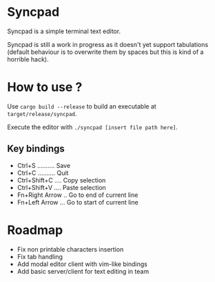 # Syncpad
Syncpad is a simple terminal text editor.

Syncpad is still a work in progress as it doesn't yet support tabulations (default behaviour is to overwrite them by spaces but this is kind of a horrible hack).

# How to use ?
Use `cargo build --release` to build an executable at `target/release/syncpad`.

Execute the editor with `./syncpad [insert file path here]`.

## Key bindings
 - Ctrl+S .......... Save
 - Ctrl+C .......... Quit
 - Ctrl+Shift+C .... Copy selection
 - Ctrl+Shift+V .... Paste selection
 - Fn+Right Arrow .. Go to end of current line
 - Fn+Left Arrow ... Go to start of current line  

# Roadmap
  - Fix non printable characters insertion
  - Fix tab handling
  - Add modal editor client with vim-like bindings
  - Add basic server/client for text editing in team
